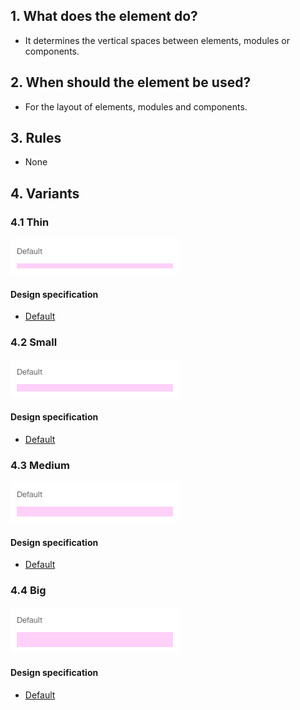 ## 1. What does the element do?
* It determines the vertical spaces between elements, modules or components.


## 2. When should the element be used?
* For the layout of elements, modules and components.


## 3. Rules
* None


## 4. Variants
### 4.1 Thin
![Image of the thin divider](https://raw.githubusercontent.com/sbb-design-systems/design-system-webapp-documentation/master/documentation/basics/divider/images/divider_thin.png 'class: image')

#### Design specification
*   [Default](https://sbb.invisionapp.com/d/main#/console/17140415/355318783/inspect)

### 4.2 Small 
![Image of the small divider](https://raw.githubusercontent.com/sbb-design-systems/design-system-webapp-documentation/master/documentation/basics/divider/images/divider_small.png 'class: image')

#### Design specification
*   [Default](https://sbb.invisionapp.com/d/main#/console/17140415/355318784/inspect)

### 4.3 Medium
![Image of the medium divider](https://raw.githubusercontent.com/sbb-design-systems/design-system-webapp-documentation/master/documentation/basics/divider/images/divider_medium.png 'class: image')

#### Design specification
*   [Default](https://sbb.invisionapp.com/d/main#/console/17140415/355318785/inspect)

### 4.4 Big
![Image of the big divider](https://raw.githubusercontent.com/sbb-design-systems/design-system-webapp-documentation/master/documentation/basics/divider/images/divider_big.png 'class: image')

#### Design specification
*   [Default](https://sbb.invisionapp.com/d/main#/console/17140415/355318786/inspect)
